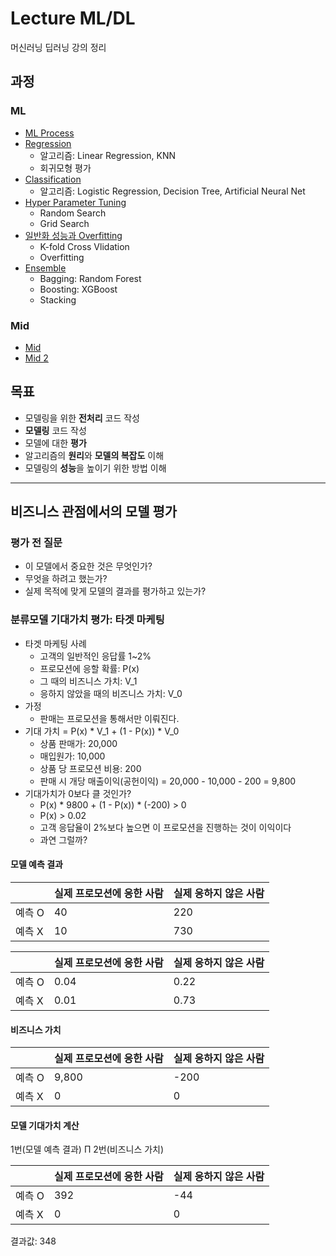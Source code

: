 # Lecture ML/DL

머신러닝 딥러닝 강의 정리

## 과정

### ML

- [ML Process](01.ML.Process/README.md)
- [Regression](02.Regression/README.md)
  - 알고리즘: Linear Regression, KNN
  - 회귀모형 평가
- [Classification](03.Classification/README.md)
  - 알고리즘: Logistic Regression, Decision Tree, Artificial Neural Net
- [Hyper Parameter Tuning](04.Hyperparameter/README.md)
  - Random Search
  - Grid Search
- [일반화 성능과 Overfitting](05.Performance/README.md)
  - K-fold Cross Vlidation
  - Overfitting
- [Ensemble](06.Ensemble/README.md)
  - Bagging: Random Forest
  - Boosting: XGBoost
  - Stacking

### Mid

- [Mid](07.Mid/README.md)
- [Mid 2](07.Mid/2.md)

## 목표

- 모델링을 위한 **전처리** 코드 작성
- **모델링** 코드 작성
- 모델에 대한 **평가**
- 알고리즘의 **원리**와 **모델의 복잡도** 이해
- 모델링의 **성능**을 높이기 위한 방법 이해

---

## 비즈니스 관점에서의 모델 평가

### 평가 전 질문

- 이 모델에서 중요한 것은 무엇인가?
- 무엇을 하려고 했는가?
- 실제 목적에 맞게 모델의 결과를 평가하고 있는가?

### 분류모델 기대가치 평가: 타겟 마케팅

- 타겟 마케팅 사례
  - 고객의 일반적인 응답률 1~2%
  - 프로모션에 응할 확률: P(x)
  - 그 때의 비즈니스 가치: V_1
  - 응하지 않았을 때의 비즈니스 가치: V_0
- 가정
  - 판매는 프로모션을 통해서만 이뤄진다.
- 기대 가치 = P(x) * V_1 + (1 - P(x)) * V_0
  - 상품 판매가: 20,000
  - 매입원가: 10,000
  - 상품 당 프로모션 비용: 200
  - 판매 시 개당 매출이익(공헌이익) = 20,000 - 10,000 - 200 = 9,800
- 기대가치가 0보다 클 것인가?
  - P(x) * 9800 + (1 - P(x)) * (-200) > 0
  - P(x) > 0.02
  - 고객 응답율이 2%보다 높으면 이 프로모션을 진행하는 것이 이익이다
  - 과연 그럴까?

#### 모델 예측 결과

| | 실제 프로모션에 응한 사람 | 실제 응하지 않은 사람 |
|---|---|---|
| 예측 O | 40 | 220 |
| 예측 X | 10 | 730 |

| | 실제 프로모션에 응한 사람 | 실제 응하지 않은 사람 |
|---|---|---|
| 예측 O | 0.04 | 0.22 |
| 예측 X | 0.01 | 0.73 |

#### 비즈니스 가치

| | 실제 프로모션에 응한 사람 | 실제 응하지 않은 사람 |
|---|---|---|
| 예측 O | 9,800 | -200 |
| 예측 X | 0 | 0 |

#### 모델 기대가치 계산

1번(모델 예측 결과) Π 2번(비즈니스 가치)

| | 실제 프로모션에 응한 사람 | 실제 응하지 않은 사람 |
|---|---|---|
| 예측 O | 392 | -44 |
| 예측 X | 0 | 0 |

결과값: 348
